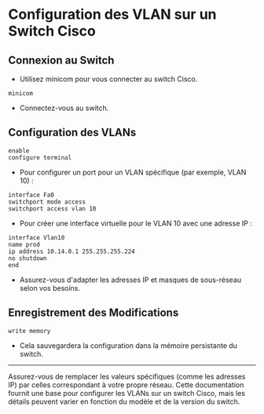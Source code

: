 # **Configuration des VLAN sur un Switch Cisco**
## **Connexion au Switch**
 - Utilisez minicom pour vous connecter au switch Cisco.

`minicom`

- Connectez-vous au switch.

## **Configuration des VLANs**

```
enable
configure terminal
```
- Pour configurer un port pour un VLAN spécifique (par exemple, VLAN 10) :

```
interface Fa0
switchport mode access
switchport access vlan 10
```
- Pour créer une interface virtuelle pour le VLAN 10 avec une adresse IP :

```
interface Vlan10
name prod
ip address 10.14.0.1 255.255.255.224
no shutdown
end
```

- Assurez-vous d'adapter les adresses IP et masques de sous-réseau selon vos besoins.

## **Enregistrement des Modifications**

`write memory`

- Cela sauvegardera la configuration dans la mémoire persistante du switch.

-----
Assurez-vous de remplacer les valeurs spécifiques (comme les adresses IP) par celles correspondant à votre propre réseau. Cette documentation fournit une base pour configurer les VLANs sur un switch Cisco, mais les détails peuvent varier en fonction du modèle et de la version du switch.
